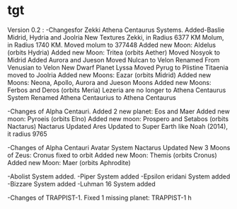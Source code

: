 # tgt
Version 0.2 :
-Changesfor Zekki Athena Centaurus Systems.
  Added-Baslie
  Midrid, Hydria and Joolria New Textures
  Zekki, in Radius 6377 KM
  Molum, in Radius 1740 KM. Moved molum to 377448
  Added new Moon: Aldelus (orbits Hydria)
  Added new Moon: Tritea (orbits Aether)
  Moved Nosyok to Midrid
  Added Aurora and Jueson
  Moved Nulcan to Velon
  Renamed From Venusian to Velon
  New Dwarf Planet Lyssa
  Moved Pyrug to Plistine
  Titaenia moved to Joolria
  Added new Moons: Eazar (orbits Midrid)
  Added new Moons: Neona, Apollo, Aurora and Jueson Moons
  Added new Moons: Ferbos and Deros (orbits Meria)
  Lezeria are no longer to Athena Centaurus System
  Renamed Athena Centaurius to Athena Centaurus

-Changes of Alpha Centauri.
  Added 2 new planet: Eos and Maer
  Added new moon: Pyroeis (orbits Elno)
  Added new moon: Prospero and Setabos (orbits Nactarus)
  Nactarus Updated
  Ares Updated to Super Earth like Noah (2014), it radius 9765
  
-Changes of Alpha Centauri Avatar System
  Nactarus Updated
  New 3 Moons of Zeus:
  Cronus fixed to orbit
  Added new Moon: Themis (orbits Cronus)
  Added new Moon: Maer (orbits Aphrodite)

-Abolist System added.
-Piper System added
-Epsilon eridani System added
-Bizzare System added
-Luhman 16 System added

-Changes of TRAPPIST-1.
  Fixed 1 missing planet: TRAPPIST-1 h

